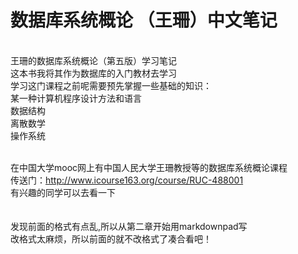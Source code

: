 # 数据库系统概论 （王珊）中文笔记
<br>王珊的数据库系统概论（第五版）学习笔记
<br>这本书我将其作为数据库的入门教材去学习
<br>学习这门课程之前呢需要预先掌握一些基础的知识：
<br>某一种计算机程序设计方法和语言
<br>数据结构
<br>离散数学
<br>操作系统<br>

<br>在中国大学mooc网上有中国人民大学王珊教授等的数据库系统概论课程
<br>传送门：http://www.icourse163.org/course/RUC-488001
<br>有兴趣的同学可以去看一下
<br>
<br>
<br>发现前面的格式有点乱,所以从第二章开始用markdownpad写
<br>改格式太麻烦，所以前面的就不改格式了凑合看吧！
